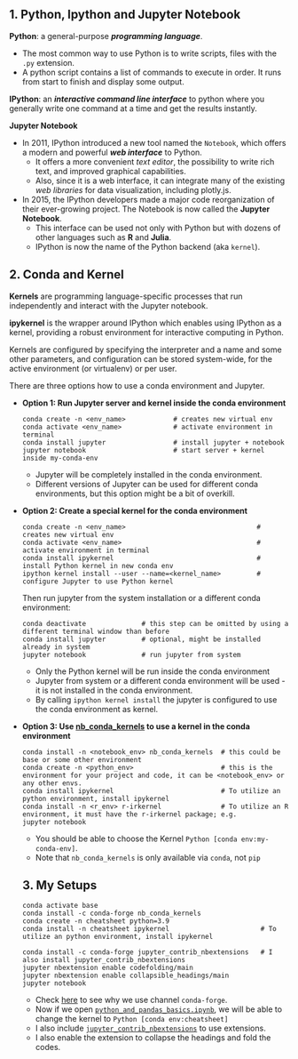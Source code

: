 ## 1. Python, Ipython and Jupyter Notebook
**Python**: a general-purpose ***programming language***.
  * The most common way to use Python is to write scripts, files with the ```.py``` extension.
  * A python script contains a list of commands to execute in order. It runs from start to finish and display some output. 

**IPython**: an ***interactive command line interface*** to python where you generally write one command at a time and get the results instantly.

**Jupyter Notebook**<br/>
* In 2011, IPython introduced a new tool named the ```Notebook```, which offers a modern and powerful ***web interface*** to Python. 
  * It offers a more convenient *text editor*, the possibility to write rich text, and improved graphical capabilities. 
  * Also, since it is a web interface, it can integrate many of the existing *web libraries* for data visualization, including plotly.js.
* In 2015, the IPython developers made a major code reorganization of their ever-growing project. The Notebook is now called the **Jupyter Notebook**. 
  * This interface can be used not only with Python but with dozens of other languages such as **R** and **Julia**. 
  * IPython is now the name of the Python backend (aka  ```kernel```).


## 2. Conda and Kernel
**Kernels** are programming language-specific processes that run independently and interact with the Jupyter notebook. 

**ipykernel** is the wrapper around IPython which enables using IPython as a kernel, providing a robust environment for interactive computing in Python.

Kernels are configured by specifying the interpreter and a name and some other parameters, and configuration can be stored system-wide, for the active environment (or virtualenv) or per user. 

There are three options how to use a conda environment and Jupyter.
* **Option 1: Run Jupyter server and kernel inside the conda environment**
  ```
  conda create -n <env_name>            # creates new virtual env
  conda activate <env_name>             # activate environment in terminal
  conda install jupyter                 # install jupyter + notebook
  jupyter notebook                      # start server + kernel inside my-conda-env
  ```
  * Jupyter will be completely installed in the conda environment. 
  * Different versions of Jupyter can be used for different conda environments, but this option might be a bit of overkill.
  
* **Option 2: Create a special kernel for the conda environment**
  ```
  conda create -n <env_name>                                 # creates new virtual env
  conda activate <env_name>                                  # activate environment in terminal
  conda install ipykernel                                    # install Python kernel in new conda env
  ipython kernel install --user --name=<kernel_name>         # configure Jupyter to use Python kernel
  ```
  Then run jupyter from the system installation or a different conda environment:
  ```
  conda deactivate              # this step can be omitted by using a different terminal window than before
  conda install jupyter         # optional, might be installed already in system
  jupyter notebook              # run jupyter from system
  ```
  * Only the Python kernel will be run inside the conda environment
  * Jupyter from system or a different conda environment will be used - it is not installed in the conda environment. 
  * By calling ```ipython kernel install``` the jupyter is configured to use the conda environment as kernel.

* **Option 3: Use [nb_conda_kernels](https://github.com/Anaconda-Platform/nb_conda_kernels) to use a kernel in the conda environment**
  ```      
  conda install -n <notebook_env> nb_conda_kernels  # this could be base or some other environment
  conda create -n <python_env>                      # this is the environment for your project and code, it can be <notebook_env> or any other envs.
  conda install ipykernel                           # To utilize an python environment, install ipykernel
  conda install -n <r_env> r-irkernel               # To utilize an R environment, it must have the r-irkernel package; e.g.
  jupyter notebook
  ```
  * You should be able to choose the Kernel ```Python [conda env:my-conda-env]```. 
  * Note that ```nb_conda_kernels``` is only available via ```conda```, not ```pip```
  
  ## 3. My Setups
  ```
  conda activate base
  conda install -c conda-forge nb_conda_kernels               
  conda create -n cheatsheet python=3.9                       
  conda install -n cheatsheet ipykernel                       # To utilize an python environment, install ipykernel
  
  conda install -c conda-forge jupyter_contrib_nbextensions   # I also install jupyter_contrib_nbextensions
  jupyter nbextension enable codefolding/main
  jupyter nbextension enable collapsible_headings/main  
  jupyter notebook
  ```
  * Check [here](./conda.md#3-channels) to see why we use channel ```conda-forge```.
  * Now if we open [```python_and_pandas_basics.ipynb```](./python_and_pandas_basics.ipynb), we will be able to change the kernel to ```Python [conda env:cheatsheet]```
  * I also include [```jupyter_contrib_nbextensions```](https://jupyter-contrib-nbextensions.readthedocs.io/en/latest/install.html) to use extensions.
  * I also enable the extension to collapse the headings and fold the codes.
  
  
